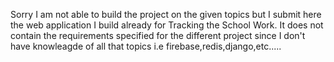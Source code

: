 Sorry
I am not able to build the project on the given topics but I submit here the web application I build already for Tracking the School Work.
It does not contain the requirements specified for the different project since I don't have knowleagde of all that topics i.e firebase,redis,django,etc.....
